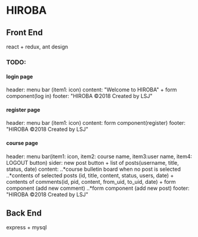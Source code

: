 # HIROBA

## Front End
react + redux, ant design

### TODO:

#### login page
header: menu bar (item1: icon)
content: "Welcome to HIROBA" + form component(log in)
footer: "HIROBA ©2018 Created by LSJ"

#### register page
header: menu bar (item1: icon)
content: form component(register)
footer: "HIROBA ©2018 Created by LSJ"

#### course page 
header: menu bar(item1: icon, item2: course name, item3:user name, item4: LOGOUT button)
sider: new post button + list of posts(username, title, status, date)
content:
..*course bulletin board when no post is selected
..*contents of selected posts (id, title, content, status, users, date) + contents of comments(id, pid, content, from_uid, to_uid, date) + form component (add new comment)
..*form component (add new post)
footer: "HIROBA ©2018 Created by LSJ"


## Back End

express + mysql